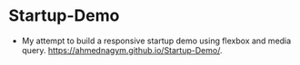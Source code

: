 # Startup-Demo
- My attempt to build a responsive startup demo using flexbox and media query. https://ahmednagym.github.io/Startup-Demo/. 
